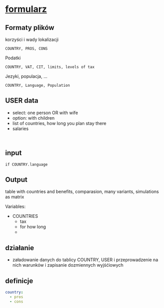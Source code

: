 # [formularz ](formularz.nierezydent.pl)


## Formaty plików

korzyści i wady lokalizacji
```csv
COUNTRY, PROS, CONS

```


Podatki
```csv
COUNTRY, VAT, CIT, limits, levels of tax

```


Jezyki, populacja, ...
```csv
COUNTRY, Language, Population

```


## USER data

+ select: one person OR with wife
+ option: with children
+ list of countries, how long you plan stay there
+ salaries

```csv


```


## input

```csv
if COUNTRY.language

```


## Output

table with countries and benefits, comparasion, many variants, simulations as matrix


Variables:
+ COUNTRIES
  + tax
  + for how long
  + 


## działanie

+ załadowanie danych do tablicy COUNTRY, USER i przeprowadzenie na nich warunków i zapisanie dozmiennych wyjśćiowych




## definicje

```yml
country:
  - pros
  - cons

```
